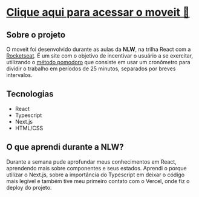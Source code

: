 # [Clique aqui para acessar o moveit 💪](https://moveit-larissabenedet.vercel.app/)

## Sobre o projeto

O moveit foi desenvolvido durante as aulas da **NLW**, na trilha React com a [Rocketseat](https://rocketseat.com.br/). É um site com o objetivo de incentivar o usuário a se exercitar, utilizando o [método pomodoro](https://www.napratica.org.br/pomodoro/) que consiste em usar um cronômetro para dividir o trabalho em períodos de 25 minutos, separados por breves intervalos. 

## Tecnologias
- React
- Typescript
- Next.js
- HTML/CSS

## O que aprendi durante a NLW?
Durante a semana pude aprofundar meus conhecimentos em React, aprendendo mais sobre componentes e seus estados. Aprendi o porque utilizar o Next.js, sobre a importância do Typescript em deixar o código mais legível e também tive meu primeiro contato com o Vercel, onde fiz o deploy do projeto.

